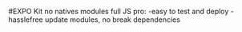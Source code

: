 #EXPO Kit
no natives modules full JS 
pro:
-easy to test and deploy
-hasslefree update modules, no break dependencies
